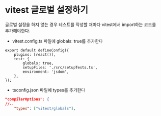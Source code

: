 # vitest 글로벌 설정하기

글로벌 설정을 하지 않는 경우 테스트를 작성할 때마다 vitest에서 import하는 코드를 추가해야한다.

- vitest.config.ts 파일에 globals: true를 추가한다

```tsx
export default defineConfig({
	plugins: [react()],
	test: {
		globals: true,
		setupFiles: './src/setupTests.ts',
		environment: 'jsdom',
	},
});
```

- tsconfig.json 파일에 types를 추가한다

```json
"compilerOptions": {
//..
	"types": ["vitest/globals"],
```

